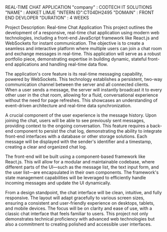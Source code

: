 REAL-TIME CHAT APPLICATION
"company" : CODTECH IT SOLUTIONS
"NAME" : ANIKET LIMJE
"INTERN ID":CT04DH2495
"DOMAIN" : FRONT END DEVLOPER
"DURATION" : 4 WEEKS

Project Description: Real-time Chat Application
This project outlines the development of a responsive, real-time chat application using modern web technologies, including a front-end JavaScript framework like React.js and WebSockets for instant communication. The objective is to create a seamless and interactive platform where multiple users can join a chat room and exchange messages in real-time. This application will serve as a robust portfolio piece, demonstrating expertise in building dynamic, stateful front-end applications and handling real-time data flow.

The application's core feature is its real-time messaging capability, powered by WebSockets. This technology establishes a persistent, two-way communication channel between the server and all connected clients. When a user sends a message, the server will instantly broadcast it to every other user in the chat room, allowing for a fluid, conversational experience without the need for page refreshes. This showcases an understanding of event-driven architecture and real-time data synchronization.

A crucial component of the user experience is the message history. Upon joining the chat, users will be able to see previously sent messages, providing context to the ongoing conversation. This feature requires a back-end component to persist the chat log, demonstrating the ability to integrate front-end interfaces with a database or other storage solutions. Each message will be displayed with the sender's identifier and a timestamp, creating a clear and organized chat log.

The front-end will be built using a component-based framework like React.js. This will allow for a modular and maintainable codebase, where different parts of the UI—such as the message list, the text input form, and the user list—are encapsulated in their own components. The framework's state management capabilities will be leveraged to efficiently handle incoming messages and update the UI dynamically.

From a design standpoint, the chat interface will be clean, intuitive, and fully responsive. The layout will adapt gracefully to various screen sizes, ensuring a consistent and user-friendly experience on desktops, tablets, and mobile devices. The focus will be on clarity and ease of use, with a classic chat interface that feels familiar to users. This project not only demonstrates technical proficiency with advanced web technologies but also a commitment to creating polished and accessible user interfaces.
